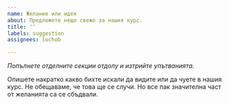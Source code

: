 ```yaml
---
name: Желание или идея
about: Предложете нещо свежо за нашия курс.
title: ''
labels: suggestion
assignees: luchob

---
```


_Попълнете отделните секции отдолу и изтрийте упътванията._

Опишете накратко какво бихте искали да видите или да чуете в нашия курс.
Не обещаваме, че това ще се случи. Но все пак значителна част от желанията са се сбъдвали.